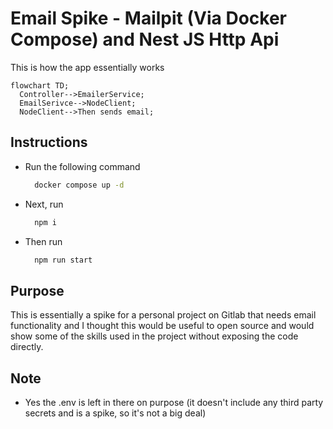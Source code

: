 # Email Spike - Mailpit (Via Docker Compose) and Nest JS Http Api

This is how the app essentially works

```merdmaid
flowchart TD;
  Controller-->EmailerService;
  EmailSerivce-->NodeClient;
  NodeClient-->Then sends email;
```

## Instructions

- Run the following command
  ```bash
    docker compose up -d
  ```
- Next, run
  ```bash
    npm i
  ```
- Then run
  ```bash
    npm run start
  ```

## Purpose

This is essentially a spike for a personal project on Gitlab that needs email functionality and I thought this would be useful to open source and would show some of the skills used in the project without exposing the code directly.


## Note

- Yes the .env is left in there on purpose (it doesn't include any third party secrets and is a spike, so it's not a big deal)
